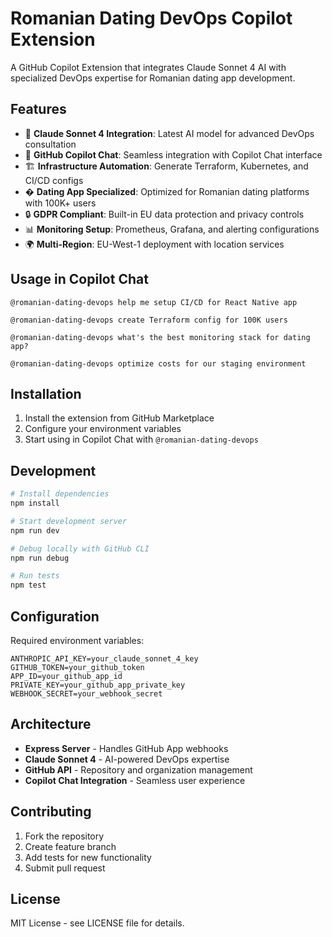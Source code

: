 # Romanian Dating DevOps Copilot Extension

A GitHub Copilot Extension that integrates Claude Sonnet 4 AI with specialized DevOps expertise for Romanian dating app development.

## Features

- 🤖 **Claude Sonnet 4 Integration**: Latest AI model for advanced DevOps consultation
- 🚀 **GitHub Copilot Chat**: Seamless integration with Copilot Chat interface  
- 🏗️ **Infrastructure Automation**: Generate Terraform, Kubernetes, and CI/CD configs
- � **Dating App Specialized**: Optimized for Romanian dating platforms with 100K+ users
- 🔒 **GDPR Compliant**: Built-in EU data protection and privacy controls
- 📊 **Monitoring Setup**: Prometheus, Grafana, and alerting configurations
- 🌍 **Multi-Region**: EU-West-1 deployment with location services

## Usage in Copilot Chat

```
@romanian-dating-devops help me setup CI/CD for React Native app

@romanian-dating-devops create Terraform config for 100K users

@romanian-dating-devops what's the best monitoring stack for dating app?

@romanian-dating-devops optimize costs for our staging environment
```

## Installation

1. Install the extension from GitHub Marketplace
2. Configure your environment variables
3. Start using in Copilot Chat with `@romanian-dating-devops`

## Development

```bash
# Install dependencies
npm install

# Start development server
npm run dev

# Debug locally with GitHub CLI
npm run debug

# Run tests
npm test
```

## Configuration

Required environment variables:

```env
ANTHROPIC_API_KEY=your_claude_sonnet_4_key
GITHUB_TOKEN=your_github_token
APP_ID=your_github_app_id
PRIVATE_KEY=your_github_app_private_key
WEBHOOK_SECRET=your_webhook_secret
```

## Architecture

- **Express Server** - Handles GitHub App webhooks
- **Claude Sonnet 4** - AI-powered DevOps expertise
- **GitHub API** - Repository and organization management
- **Copilot Chat Integration** - Seamless user experience

## Contributing

1. Fork the repository
2. Create feature branch
3. Add tests for new functionality
4. Submit pull request

## License

MIT License - see LICENSE file for details.
